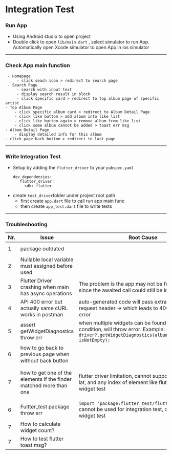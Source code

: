 # Integration Test

 ### Run App
 - Using Android studio to open project
 - Double click to open `lib/main.dart` , select simulator to run App. Automatically open Xcode simulator to open App in ios simulator
 ---
 ### Check App main function
	 - Homepage
		 - click seach icon > redirect to search page
	 - Search Page
		 - search with input text
		 - display search result in block
		 - click specific card > redirect to top album page of specific artist
	- Top Album Page
		- click specific album card > redirect to Album Detail Page
		- click like button > add album into like list
		- click like button again > remove album from like list
		- click some album cannot be added > toast err msg
	- Album Detail Page
		- display detailed info for this album
	- click page back button > redirect to last page
---
 ### Write Integration Test
- Setup by adding the `flutter_driver` to your `pubspec.yaml` 
	```
	dev_dependencies:
       flutter_driver:
         sdk: flutter
	```
- create `test_driver`folder under project root path
	- first create `app.dart` file to call run app main func
	- then create `app_test.dart` file to write tests
---
### Troubleshooting
|Nr.|Issue| Root Cause |Fix Action |
|--|--|--|--|
| 1 | package outdated |  |get the latest package by run `flutter package get`|
| 2 | Nullable local variable must assigned before used |  |`FlutterDriver? driver;`|
| 3 | Flutter Driver crashing when main has async operations |The problem is the app may not be fully initialized since the awaited call could still be in flight. |resolved by adding `await driver?.waitUntilFirstFrameRasterized();` right after connect|
| 4 | API 400 error but actually same cURL works in postman |auto-generated code will pass extra header value in request header → which leads to 400 bad request error  |change to use `dio().get()` to send out request.|
| 5 | assert getWidgetDiagnostics throw err |when multiple widgets can be found for same finder condition, will throw error. Example: `expect(await driver?.getWidgetDiagnostics(albumsWidgetFinder), isNotEmpty);`|can only use for 1 widget case|
| 6 | how to go back to previous page when without back button ||use `await driver.tap(find.pageBack());`|
| 7 | how to get one of the elements if the finder matched more than one |flutter driver limitation, cannot support to get first, lat, and any index of element like flutter_test in widget test|using `descendant` to find the first element. Example: `final SerializableFinder likeButtonOfFirstAlbumFinder = find.descendant( of: albumsWidgetFinder, matching: likeButtonFinder, firstMatchOnly: true);`|
| 6 |Fultter_test package throw err|`import 'package:flutter_test/flutter_test.dart';` cannot be used for integration test, only valid for widget test|should use this package `import 'package:test/test.dart';` |
| 7 | How to calculate widget count?||pending check|
| 7 | How to test flutter toast msg?||pending check|


